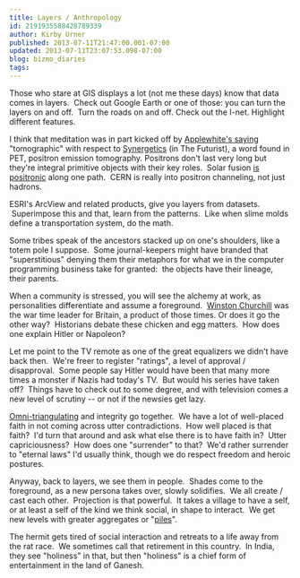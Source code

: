 ```yaml
---
title: Layers / Anthropology
id: 2191935588428789339
author: Kirby Urner
published: 2013-07-11T21:47:00.001-07:00
updated: 2013-07-11T23:07:53.098-07:00
blog: bizmo_diaries
tags: 
---
```


Those who stare at GIS displays a lot (not me these days) know that data comes in layers.  Check out Google Earth or one of those: you can turn the layers on and off.  Turn the roads on and off. Check out the I-net. Highlight different features.

I think that meditation was in part kicked off by [Applewhite's saying](http://mybizmo.blogspot.com/2013/05/the-age-of-carbon.html) "tomographic" with respect to [Synergetics](http://controlroom.blogspot.com/2006/06/gobbledygook.html) (in The Futurist), a word found in PET, positron emission tomography. Positrons don't last very long but they're integral primitive objects with their key roles.  Solar fusion [is positronic](http://hyperphysics.phy-astr.gsu.edu/hbase/astro/solarpp.html#c1) along one path.  CERN is really into positron channeling, not just hadrons.

ESRI's ArcView and related products, give you layers from datasets.  Superimpose this and that, learn from the patterns.  Like when slime molds define a transportation system, do the math.

Some tribes speak of the ancestors stacked up on one's shoulders, like a totem pole I suppose.  Some journal-keepers might have branded that "superstitious" denying them their metaphors for what we in the computer programming business take for granted:  the objects have their lineage, their parents.

When a community is stressed, you will see the alchemy at work, as personalities differentiate and assume a foreground.  [Winston Churchill](http://worldgame.blogspot.com/2004/11/great-pirates.html) was the war time leader for Britain, a product of those times. Or does it go the other way?  Historians debate these chicken and egg matters.  How does one explain Hitler or Napoleon?

Let me point to the TV remote as one of the great equalizers we didn't have back then.  We're freer to register "ratings", a level of approval / disapproval.  Some people say Hitler would have been that many more times a monster if Nazis had today's TV.  But would his series have taken off?  Things have to check out to some degree, and with television comes a new level of scrutiny -- or not if the newsies get lazy.

[Omni-triangulating](http://worldgame.blogspot.com/2005/12/omnitriangulating.html) and integrity go together.  We have a lot of well-placed faith in not coming across utter contradictions.  How well placed is that faith?  I'd turn that around and ask what else there is to have faith in?  Utter capriciousness?  How does one "surrender" to that?  We'd rather surrender to "eternal laws" I'd usually think, though we do respect freedom and heroic postures.

Anyway, back to layers, we see them in people.  Shades come to the foreground, as a new persona takes over, slowly solidifies.  We all create / cast each other.  Projection is that powerful.  It takes a village to have a self, or at least a self of the kind we think social, in shape to interact.  We get new levels with greater aggregates or "[piles](http://mybizmo.blogspot.com/2005/11/physics-emergent-isepp-lecture.html)".

The hermit gets tired of social interaction and retreats to a life away from the rat race.  We sometimes call that retirement in this country.  In India, they see "holiness" in that, but then "holiness" is a chief form of entertainment in the land of Ganesh.